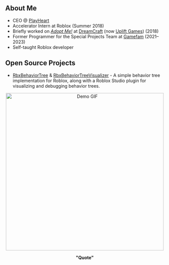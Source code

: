 ## About Me
- CEO @ [PlayHeart](https://github.com/PlayHeart-LLC)
- Accelerator Intern at Roblox (Summer 2018)
- Briefly worked on *[Adopt Me!](https://www.roblox.com/games/920587237/WINTER-Adopt-Me)* at [DreamCraft](https://www.roblox.com/communities/5035363/DreamCraft#!/about) (now [Uplift Games](https://github.com/UpliftGames)) (2018)
- Former Programmer for the Special Projects Team at [Gamefam](https://github.com/Gamefam) (2021–2023)
- Self-taught Roblox developer

## Open Source Projects
- [RbxBehaviorTree](https://github.com/Fangous/RbxBehaviorTree) & [RbxBehaviorTreeVisualizer](https://github.com/Fangous/RbxBehaviorTreeVisualizer) - A simple behavior tree implementation for Roblox, along with a Roblox Studio plugin for visualizing and debugging behavior trees.

<div align="center">
    <img src="gifs/jonsnowcharge.gif" alt="Demo GIF" width="500" height="auto">
</div>

<div align="center">
    <p><b>"Quote"</b></p>
</div>

